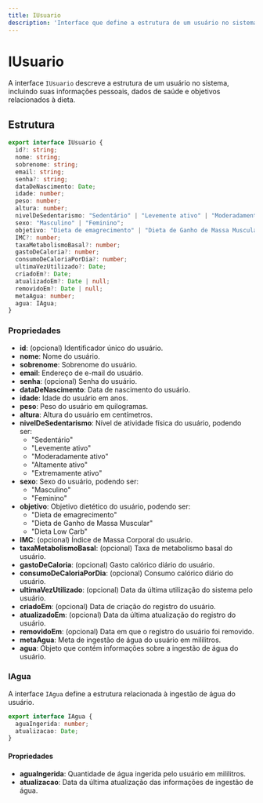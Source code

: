 ```yaml
---
title: IUsuario
description: 'Interface que define a estrutura de um usuário no sistema, incluindo informações pessoais e de saúde.'
---
```


# IUsuario

A interface `IUsuario` descreve a estrutura de um usuário no sistema, incluindo suas informações pessoais, dados de saúde e objetivos relacionados à dieta. 

## Estrutura

```typescript
export interface IUsuario {
  id?: string;
  nome: string;
  sobrenome: string;
  email: string;
  senha?: string;
  dataDeNascimento: Date;
  idade: number;
  peso: number;
  altura: number;
  nivelDeSedentarismo: "Sedentário" | "Levemente ativo" | "Moderadamente ativo" | "Altamente ativo" | "Extremamente ativo";
  sexo: "Masculino" | "Feminino";
  objetivo: "Dieta de emagrecimento" | "Dieta de Ganho de Massa Muscular" | "Dieta Low Carb";
  IMC?: number;
  taxaMetabolismoBasal?: number;
  gastoDeCaloria?: number;
  consumoDeCaloriaPorDia?: number;
  ultimaVezUtilizado?: Date;
  criadoEm?: Date;
  atualizadoEm?: Date | null;
  removidoEm?: Date | null;
  metaAgua: number;
  agua: IAgua;
}
```

### Propriedades

- **id**: (opcional) Identificador único do usuário.
- **nome**: Nome do usuário.
- **sobrenome**: Sobrenome do usuário.
- **email**: Endereço de e-mail do usuário.
- **senha**: (opcional) Senha do usuário.
- **dataDeNascimento**: Data de nascimento do usuário.
- **idade**: Idade do usuário em anos.
- **peso**: Peso do usuário em quilogramas.
- **altura**: Altura do usuário em centímetros.
- **nivelDeSedentarismo**: Nível de atividade física do usuário, podendo ser:
  - "Sedentário"
  - "Levemente ativo"
  - "Moderadamente ativo"
  - "Altamente ativo"
  - "Extremamente ativo"
- **sexo**: Sexo do usuário, podendo ser:
  - "Masculino"
  - "Feminino"
- **objetivo**: Objetivo dietético do usuário, podendo ser:
  - "Dieta de emagrecimento"
  - "Dieta de Ganho de Massa Muscular"
  - "Dieta Low Carb"
- **IMC**: (opcional) Índice de Massa Corporal do usuário.
- **taxaMetabolismoBasal**: (opcional) Taxa de metabolismo basal do usuário.
- **gastoDeCaloria**: (opcional) Gasto calórico diário do usuário.
- **consumoDeCaloriaPorDia**: (opcional) Consumo calórico diário do usuário.
- **ultimaVezUtilizado**: (opcional) Data da última utilização do sistema pelo usuário.
- **criadoEm**: (opcional) Data de criação do registro do usuário.
- **atualizadoEm**: (opcional) Data da última atualização do registro do usuário.
- **removidoEm**: (opcional) Data em que o registro do usuário foi removido.
- **metaAgua**: Meta de ingestão de água do usuário em mililitros.
- **agua**: Objeto que contém informações sobre a ingestão de água do usuário.

### IAgua

A interface `IAgua` define a estrutura relacionada à ingestão de água do usuário.

```typescript
export interface IAgua {
  aguaIngerida: number;
  atualizacao: Date;
}
```

#### Propriedades

- **aguaIngerida**: Quantidade de água ingerida pelo usuário em mililitros.
- **atualizacao**: Data da última atualização das informações de ingestão de água.